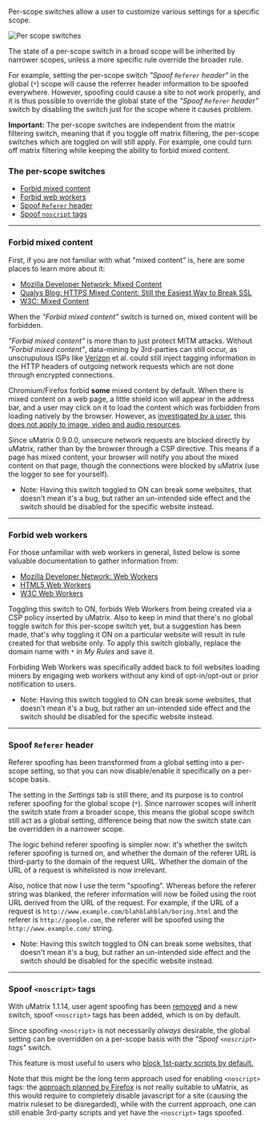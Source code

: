 Per-scope switches allow a user to customize various settings for a specific scope.

![Per scope switches](https://user-images.githubusercontent.com/585534/34109064-6eda7828-e3d0-11e7-922c-99047a298c6e.png)

The state of a per-scope switch in a broad scope will be inherited by narrower scopes, unless a more specific rule override the broader rule.

For example, setting the per-scope switch _"Spoof `Referer` header"_ in the global (`*`) scope will cause the referrer header information to be spoofed everywhere. However, spoofing could cause a site to not work properly, and it is thus possible to override the global state of the _"Spoof `Referer` header"_ switch by disabling the switch just for the scope where it causes problem.

**Important:** The per-scope switches are independent from the matrix filtering switch, meaning that if you toggle off matrix filtering, the per-scope switches which are toggled on will still apply. For example, one could turn off matrix filtering while keeping the ability to forbid mixed content.

### The per-scope switches

- [Forbid mixed content](#forbid-mixed-content)
- [Forbid web workers](#forbid-web-workers)
- [Spoof `Referer` header](#spoof-referer-header)
- [Spoof `noscript` tags](#spoof-noscript-tags)

***

### Forbid mixed content

First, if you are not familiar with what "mixed content" is, here are some places to learn more about it:

- [Mozilla Developer Network: Mixed Content](https://developer.mozilla.org/docs/Security/MixedContent)
- [Qualys Blog: HTTPS Mixed Content: Still the Easiest Way to Break SSL](https://community.qualys.com/blogs/securitylabs/2014/03/19/https-mixed-content-still-the-easiest-way-to-break-ssl)
- [W3C: Mixed Content](https://w3c.github.io/webappsec/specs/mixedcontent/)

When the _"Forbid mixed content"_ switch is turned on, mixed content will be forbidden.

_"Forbid mixed content"_ is more than to just protect MITM attacks. Without _"Forbid mixed content"_, data-mining by 3rd-parties can still occur, as unscrupulous ISPs like [Verizon](https://www.eff.org/deeplinks/2014/11/verizon-x-uidh) et al. could still inject tagging information in the HTTP headers of outgoing network requests which are not done through encrypted connections.

Chromium/Firefox forbid **some** mixed content by default. When there is mixed content on a web page, a little shield icon will appear in the address bar, and a user may click on it to load the content which was forbidden from loading natively by the browser. However, as [investigated by a user](https://github.com/gorhill/uMatrix/issues/67), this [does not apply to image, video and audio resources](https://www.bennish.net/mixed-content.html).

Since uMatrix 0.9.0.0, unsecure network requests are blocked directly by uMatrix, rather than by the browser through a CSP directive. This means if a page has mixed content, your browser will notify you about the mixed content on that page, though the connections were blocked by uMatrix (use the logger to see for yourself).

- Note: Having this switch toggled to ON can break some websites, that doesn't mean it's a bug, but rather an un-intended side effect and the switch should be disabled for the specific website instead.

***
### Forbid web workers

For those unfamiliar with web workers in general, listed below is some valuable documentation to gather information from:

- [Mozilla Developer Network: Web Workers](https://developer.mozilla.org/en-US/docs/Web/API/Web_Workers_API/Using_web_workers)
- [HTML5 Web Workers](https://www.w3schools.com/html/html5_webworkers.asp)
- [W3C Web Workers](https://w3c.github.io/workers/)

Toggling this switch to ON, forbids Web Workers from being created via a CSP policy inserted by uMatrix. Also to keep in mind that there's no global toggle switch for this per-scope switch yet, but a suggestion has been made, that's why toggling it ON on a particular website will result in rule created for that website only. To apply this switch globally, replace the domain name with `*` in _My Rules_ and save it. 

Forbiding Web Workers was specifically added back to foil websites loading miners by engaging web workers without any kind of opt-in/opt-out or prior notification to users.

- Note: Having this switch toggled to ON can break some websites, that doesn't mean it's a bug, but rather an un-intended side effect and the switch should be disabled for the specific website instead.

***
### Spoof `Referer` header

Referer spoofing has been transformed from a global setting into a per-scope setting, so that you can now disable/enable it specifically on a per-scope basis.

The setting in the _Settings_ tab is still there, and its purpose is to control referer spoofing for the global scope (`*`). Since narrower scopes will inherit the switch state from a broader scope, this means the global scope switch still act as a global setting, difference being that now the switch state can be overridden in a narrower scope.

The logic behind referer spoofing is simpler now: it's whether the switch referer spoofing is turned on, and whether the domain of the referer URL is third-party to the domain of the request URL. Whether the domain of the URL of a request is whitelisted is now irrelevant.

Also, notice that now I use the term "spoofing". Whereas before the referer string was blanked, the referer information will now be foiled using the root URL derived from the URL of the request. For example, if the URL of a request is `http://www.example.com/blahblahblah/boring.html` and the referer is `http://google.com`, the referer will be spoofed using the `http://www.example.com/` string.

- Note: Having this switch toggled to ON can break some websites, that doesn't mean it's a bug, but rather an un-intended side effect and the switch should be disabled for the specific website instead.

***

### Spoof `<noscript>` tags

 With uMatrix 1.1.14, user agent spoofing has been [removed](https://github.com/gorhill/uMatrix/releases/tag/1.1.14) and a new switch, spoof `<noscript>` tags has been added, which is on by default.

Since spoofing `<noscript>` is not necessarily _always_ desirable, the global setting can be overridden on a per-scope basis with the _"Spoof `<noscript>` tags"_ switch.

This feature is most useful to users who [block 1st-party scripts by default.](https://github.com/gorhill/uMatrix/wiki/How-to-block-1st-party-scripts-everywhere-by-default)

Note that this might be the long term approach used for enabling `<noscript>` tags: the [approach planned by Firefox](https://bugzilla.mozilla.org/show_bug.cgi?id=1392090) is not really suitable to uMatrix, as this would require to completely disable javascript for a site (causing the matrix ruleset to be disregarded), while with the current approach, one can still enable 3rd-party scripts and yet have the `<noscript>` tags spoofed.